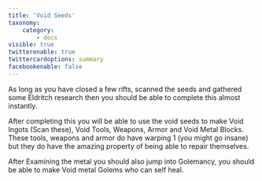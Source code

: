 ```yaml
---
title: 'Void Seeds'
taxonomy:
    category:
        - docs
visible: true
twitterenable: true
twittercardoptions: summary
facebookenable: false
---
```


As long as you have closed a few rifts, scanned the seeds and gathered some Eldritch research then you should be able to complete this almost instantly.

After completing this you will be able to use the void seeds to make Void Ingots (Scan these), Void Tools, Weapons, Armor and Void Metal Blocks. These tools, weapons and armor do have warping 1 (you might go insane) but they do have the amazing property of being able to repair themselves.

After Examining the metal you should also jump into Golemancy, you should be able to make Void metal Golems who can self heal.
